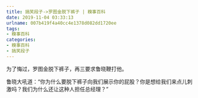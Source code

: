 ```yaml
---
title: 搞笑段子->罗图金脱下裤子 | 糗事百科
date: 2019-11-04 03:33:13
urlname: 007b419f4a40cc4e1378d082dd1720ee
tags: 
- 糗事百科
categories:
- 糗事百科
- 搞笑段子
---
```

为了悔过，罗图金脱下裤子，再三要求鲁晓鞭打他。

鲁晓大吼道：“你为什么要脱下裤子向我们展示你的屁股？你是想给我们来点儿刺激吗？我们为什么还让这种人担任总经理？”


